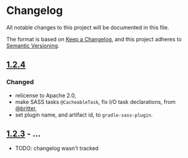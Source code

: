 # Changelog
All notable changes to this project will be documented in this file.

The format is based on [Keep a Changelog](https://keepachangelog.com/en/1.0.0/),
and this project adheres to [Semantic Versioning](https://semver.org/spec/v2.0.0.html).

## [1.2.4]
### Changed
- relicense to Apache 2.0,
- make SASS tasks `@CacheableTask`, fix I/O task declarations, from  [@britter](https://github.com/britter),
- set plugin name, and artifact id, to `gradle-sass-plugin`.

## [1.2.3] - ...
- TODO: changelog wasn't tracked

[1.2.4]: https://github.com/kravemir/GradleSassPlugin/compare/v1.2.3...v1.2.4
[1.2.3]: https://github.com/kravemir/GradleSassPlugin/compare/v1.2.2...v1.2.3

